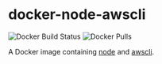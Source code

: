 # docker-node-awscli

![Docker Build Status](https://img.shields.io/docker/build/medisante/node-awscli.svg)
![Docker Pulls](https://img.shields.io/docker/pulls/medisante/node-awscli.svg)

A Docker image containing [node](https://nodejs.org) and [awscli](https://aws.amazon.com/cli/).
